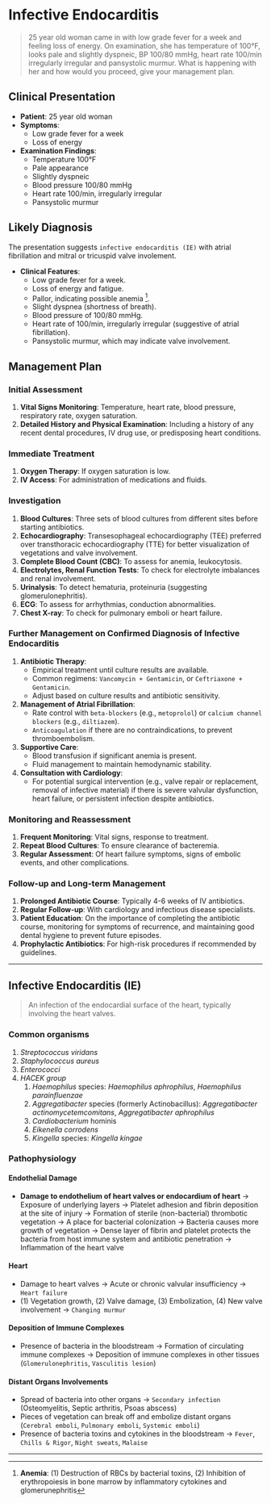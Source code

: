 # Infective Endocarditis

> 25 year old woman came in with low grade fever for a week and feeling loss of energy. On examination, she has temperature of 100°F, looks pale and slightly dyspneic, BP 100/80 mmHg, heart rate 100/min irregularly irregular and pansystolic murmur. What is happening with her and how would you proceed, give your management plan.

## Clinical Presentation

- **Patient**: 25 year old woman
- **Symptoms**:
  - Low grade fever for a week
  - Loss of energy
- **Examination Findings**:
  - Temperature 100°F
  - Pale appearance
  - Slightly dyspneic
  - Blood pressure 100/80 mmHg
  - Heart rate 100/min, irregularly irregular
  - Pansystolic murmur

## Likely Diagnosis

The presentation suggests `infective endocarditis (IE)` with atrial fibrillation and mitral or tricuspid valve involement.

- **Clinical Features**:
  - Low grade fever for a week.
  - Loss of energy and fatigue.
  - Pallor, indicating possible anemia [^1].
  - Slight dyspnea (shortness of breath).
  - Blood pressure of 100/80 mmHg.
  - Heart rate of 100/min, irregularly irregular (suggestive of atrial fibrillation).
  - Pansystolic murmur, which may indicate valve involvement.

[^1]: **Anemia**: (1) Destruction of RBCs by bacterial toxins, (2) Inhibition of erythropoiesis in bone marrow by inflammatory cytokines and glomerunephritis

## Management Plan

### Initial Assessment

1. **Vital Signs Monitoring**: Temperature, heart rate, blood pressure, respiratory rate, oxygen saturation.
2. **Detailed History and Physical Examination**: Including a history of any recent dental procedures, IV drug use, or predisposing heart conditions.

### Immediate Treatment

1. **Oxygen Therapy**: If oxygen saturation is low.
2. **IV Access**: For administration of medications and fluids.

### Investigation

1. **Blood Cultures**: Three sets of blood cultures from different sites before starting antibiotics.
2. **Echocardiography**: Transesophageal echocardiography (TEE) preferred over transthoracic echocardiography (TTE) for better visualization of vegetations and valve involvement.
3. **Complete Blood Count (CBC)**: To assess for anemia, leukocytosis.
4. **Electrolytes, Renal Function Tests**: To check for electrolyte imbalances and renal involvement.
5. **Urinalysis**: To detect hematuria, proteinuria (suggesting glomerulonephritis).
6. **ECG**: To assess for arrhythmias, conduction abnormalities.
7. **Chest X-ray**: To check for pulmonary emboli or heart failure.

### Further Management on Confirmed Diagnosis of Infective Endocarditis

1. **Antibiotic Therapy**:
   - Empirical treatment until culture results are available.
   - Common regimens: `Vancomycin + Gentamicin`, or `Ceftriaxone + Gentamicin`.
   - Adjust based on culture results and antibiotic sensitivity.
2. **Management of Atrial Fibrillation**:
   - Rate control with `beta-blockers` (e.g., `metoprolol`) or `calcium channel blockers` (e.g., `diltiazem`).
   - `Anticoagulation` if there are no contraindications, to prevent thromboembolism.
3. **Supportive Care**:
   - Blood transfusion if significant anemia is present.
   - Fluid management to maintain hemodynamic stability.
4. **Consultation with Cardiology**:
   - For potential surgical intervention (e.g., valve repair or replacement, removal of infective material) if there is severe valvular dysfunction, heart failure, or persistent infection despite antibiotics.

### Monitoring and Reassessment

1. **Frequent Monitoring**: Vital signs, response to treatment.
2. **Repeat Blood Cultures**: To ensure clearance of bacteremia.
3. **Regular Assessment**: Of heart failure symptoms, signs of embolic events, and other complications.

### Follow-up and Long-term Management

1. **Prolonged Antibiotic Course**: Typically 4-6 weeks of IV antibiotics.
2. **Regular Follow-up**: With cardiology and infectious disease specialists.
3. **Patient Education**: On the importance of completing the antibiotic course, monitoring for symptoms of recurrence, and maintaining good dental hygiene to prevent future episodes.
4. **Prophylactic Antibiotics**: For high-risk procedures if recommended by guidelines.

---

## Infective Endocarditis (IE)

> An infection of the endocardial surface of the heart, typically involving the heart valves.

### Common organisms

1. _Streptococcus viridans_
1. _Staphylococcus aureus_
1. _Enterococci_
1. _HACEK group_
   1. _Haemophilus_ species: _Haemophilus aphrophilus_, _Haemophilus parainfluenzae_
   2. _Aggregatibacter_ species (formerly Actinobacillus): _Aggregatibacter actinomycetemcomitans_, _Aggregatibacter aphrophilus_
   3. _Cardiobacterium_ hominis
   4. _Eikenella corrodens_
   5. _Kingella_ species: _Kingella kingae_

### Pathophysiology

#### Endothelial Damage

- **Damage to endothelium of heart valves or endocardium of heart** → Exposure of underlying layers → Platelet adhesion and fibrin deposition at the site of injury → Formation of sterile (non-bacterial) thrombotic vegetation → A place for bacterial colonization → Bacteria causes more growth of vegetation → Dense layer of fibrin and platelet protects the bacteria from host immune system and antibiotic penetration → Inflammation of the heart valve

#### Heart

- Damage to heart valves → Acute or chronic valvular insufficiency → `Heart failure`
- (1) Vegetation growth, (2) Valve damage, (3) Embolization, (4) New valve involvement → `Changing murmur`

#### Deposition of Immune Complexes

- Presence of bacteria in the bloodstream → Formation of circulating immune complexes → Deposition of immune complexes in other tissues (`Glomerulonephritis`, `Vasculitis lesion`)

#### Distant Organs Involvements

- Spread of bacteria into other organs → `Secondary infection` (Osteomyelitis, Septic arthritis, Psoas abscess)
- Pieces of vegetation can break off and embolize distant organs (`Cerebral emboli`, `Pulmonary emboli`, `Systemic emboli`)
- Presence of bacteria toxins and cytokines in the bloodstream → `Fever`, `Chills & Rigor`, `Night sweats`, `Malaise`

---
